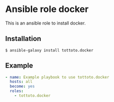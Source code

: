 # Ansible role docker

This is an ansible role to install docker.

## Installation

```
$ ansible-galaxy install tottoto.docker
```

## Example

```yaml
- name: Example playbook to use tottoto.docker
  hosts: all
  become: yes
  roles:
    - tottoto.docker
```
